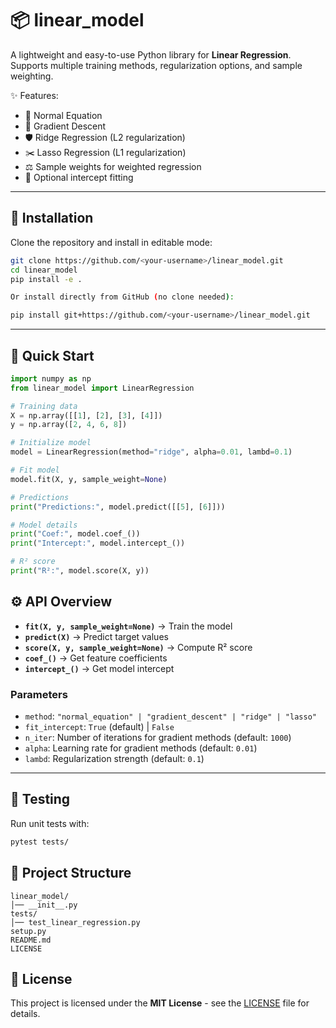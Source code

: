 # 📦 linear_model

A lightweight and easy-to-use Python library for **Linear Regression**.  
Supports multiple training methods, regularization options, and sample weighting.

✨ Features:
- 📐 Normal Equation
- 🔁 Gradient Descent
- 🛡️ Ridge Regression (L2 regularization)
- ✂️ Lasso Regression (L1 regularization)
- ⚖️ Sample weights for weighted regression
- 🎯 Optional intercept fitting

---

## 🚀 Installation

Clone the repository and install in editable mode:

```bash
git clone https://github.com/<your-username>/linear_model.git
cd linear_model
pip install -e .

Or install directly from GitHub (no clone needed):

pip install git+https://github.com/<your-username>/linear_model.git
```
---
## 📌 Quick Start
```python
import numpy as np
from linear_model import LinearRegression

# Training data
X = np.array([[1], [2], [3], [4]])
y = np.array([2, 4, 6, 8])

# Initialize model
model = LinearRegression(method="ridge", alpha=0.01, lambd=0.1)

# Fit model
model.fit(X, y, sample_weight=None)

# Predictions
print("Predictions:", model.predict([[5], [6]]))

# Model details
print("Coef:", model.coef_())
print("Intercept:", model.intercept_())

# R² score
print("R²:", model.score(X, y))
```

## ⚙️ API Overview

- **`fit(X, y, sample_weight=None)`** → Train the model  
- **`predict(X)`** → Predict target values  
- **`score(X, y, sample_weight=None)`** → Compute R² score  
- **`coef_()`** → Get feature coefficients  
- **`intercept_()`** → Get model intercept  

### Parameters
- `method`: `"normal_equation" | "gradient_descent" | "ridge" | "lasso"`  
- `fit_intercept`: `True` (default) | `False`  
- `n_iter`: Number of iterations for gradient methods (default: `1000`)  
- `alpha`: Learning rate for gradient methods (default: `0.01`)  
- `lambd`: Regularization strength (default: `0.1`)  

---

## 🧪 Testing

Run unit tests with:

```bash
pytest tests/
```
## 📂 Project Structure
```arduino
linear_model/
│── __init__.py
tests/
│── test_linear_regression.py
setup.py
README.md
LICENSE
```
## 📜 License
This project is licensed under the **MIT License** - see the [LICENSE](LICENSE) file for details.
